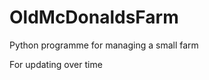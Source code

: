 OldMcDonaldsFarm
================

Python programme for managing a small farm

For updating over time
